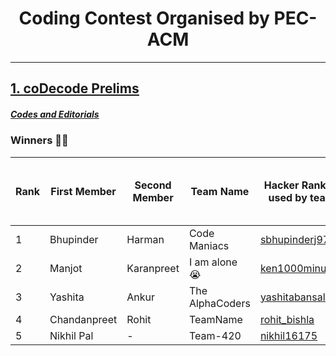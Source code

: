 # <center>Coding Contest Organised by PEC-ACM</center>
---

## [1. <u>coDecode Prelims</u>](https://www.hackerrank.com/contests/codecode-pec/challenges)

##### [Codes and Editorials](./coDecode_2022/)

<h3>Winners 🎉🎉</h3>

| Rank | First Member | Second Member | Team Name       | Hacker Rank ID  used by team | Score  (out of 7) | Time sum (In minutes  rounded up) |
|------|--------------|---------------|-----------------|------------------------------|-------------------|-----------------------------------|
| 1    | Bhupinder    | Harman        | Code Maniacs    | [sbhupinderj9721](https://www.hackerrank.com/sbhupinderj9721)              | 4                 | 215                               |
| 2    | Manjot       | Karanpreet    | I am alone 😭    | [ken1000minus7](https://www.hackerrank.com/ken1000minus7)                | 3                 | 123                               |
| 3    | Yashita      | Ankur         | The AlphaCoders | [yashitabansal39](https://www.hackerrank.com/yashitabansal39)              | 3                 | 144                               |
| 4    | Chandanpreet | Rohit         | TeamName        | [rohit_bishla](https://www.hackerrank.com/rohit_bishla)                 | 3                 | 208                               |
| 5    | Nikhil Pal   | -             | Team-420        | [nikhil16175](https://www.hackerrank.com/nikhil16175)                 | 2                 | 160                               |
